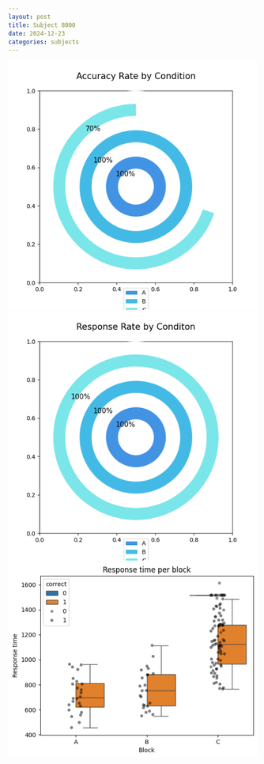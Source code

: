 ```yaml
---
layout: post
title: Subject 8000
date: 2024-12-23
categories: subjects
---
```


![](data/8000/run-27/8000_accuracy_rate.png)
![](data/8000/run-27/8000_response_rate.png)
![](data/8000/run-27/8000_rt.png)
